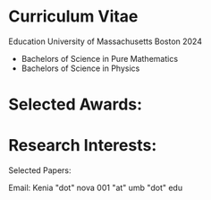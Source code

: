 # Curriculum Vitae
Education
University of Massachusetts Boston 2024
- Bachelors of Science in Pure Mathematics
- Bachelors of Science in Physics 

# Selected Awards:

# Research Interests:

Selected Papers:


Email: Kenia "dot" nova 001 "at" umb "dot" edu
